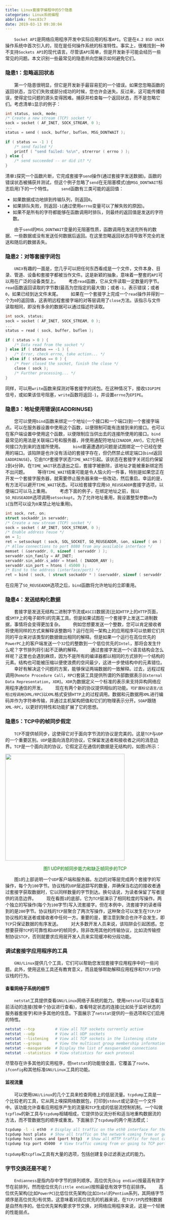 ```yaml
---
title: Linux套接字编程中的5个隐患
categories: Linux系统编程
abbrlink: feec83c7
date: 2019-03-13 09:30:04
---
```

&emsp;&emsp;`Socket API`是网络应用程序开发中实际应用的标准`API`。它是在`4.2 BSD UNIX`操作系统中首次引入的，现在是任何操作系统的标准特性。事实上，很难找到一种不支持`Sockets API`的现代语言。尽管该`API`简单，但是开发新手可能会经历一些常见的问题。本文识别一些最常见的隐患并向您展示如何避免它们。

### 隐患1：忽略返回状态

&emsp;&emsp;第一个隐患很明显，但它是开发新手最容易犯的一个错误。如果您忽略函数的返回状态，当它们失败或部分成功的时候，您也许会迷失。反过来，这可能传播错误，使得定位问题的源头变得困难。捕获并检查每一个返回状态，而不是忽略它们。考虑清单`1`显示的例子：

``` cpp
int status, sock, mode;
/* Create a new stream (TCP) socket */
sock = socket ( AF_INET, SOCK_STREAM, 0 );
...
status = send ( sock, buffer, buflen, MSG_DONTWAIT );
​
if ( status == -1 ) {
    /* send failed */
    printf ( "send failed: %s\n", strerror ( errno ) );
} else {
    /* send succeeded -- or did it? */
}
```

清单`1`探究一个函数片断，它完成套接字`send`操作(通过套接字发送数据)。函数的错误状态被捕获并测试，但这个例子忽略了`send`在无阻塞模式(由`MSG_DONTWAIT`标志启用)下的一个特性。
&emsp;&emsp;`send`函数有三类可能的返回值：

- 如果数据成功地排到传输队列，则返回`0`。
- 如果排队失败，则返回`-1`(通过使用`errno`变量可以了解失败的原因)。
- 如果不是所有的字符都能够在函数调用时排队，则最终的返回值是发送的字符数。

&emsp;&emsp;由于`send`的`MSG_DONTWAIT`变量的无阻塞性质，函数调用在发送完所有的数据、一些数据或没有发送任何数据后返回。在这里忽略返回状态将导致不完全的发送和随后的数据丢失。

### 隐患2：对等套接字闭包

&emsp;&emsp;`UNIX`有趣的一面是，您几乎可以把任何东西看成是一个文件，文件本身、目录、管道、设备和套接字都被当作文件。这是新颖的抽象，意味着一整套的`API`可以用在广泛的设备类型上。
&emsp;&emsp;考虑`read`函数，它从文件读取一定数量的字节。`read`函数返回读取的字节数(最高为您指定的最大值)；或者`-1`，表示错误；或者`0`，如果已经到达文件末尾。
&emsp;&emsp;如果在一个套接字上完成一个`read`操作并得到一个为`0`的返回值，这表明远程套接字端的对等层调用了`close`方法。该指示与文件读取相同，即没有多余的数据可以通过描述符读取。

``` cpp
int sock, status;
sock = socket ( AF_INET, SOCK_STREAM, 0 );
...
status = read ( sock, buffer, buflen );
​
if ( status > 0 ) {
    /* Data read from the socket */
} else if ( status == -1 ) {
    /* Error, check errno, take action... */
} else if ( status == 0 ) {
    /* Peer closed the socket, finish the close */
    close ( sock );
    /* Further processing... */
}
```

同样，可以用`write`函数来探测对等套接字的闭包。在这种情况下，接收`SIGPIPE`信号，或如果该信号阻塞，`write`函数将返回`-1`，并设置`errno`为`EPIPE`。

### 隐患3：地址使用错误(EADDRINUSE)

&emsp;&emsp;您可以使用`bind`函数来绑定一个地址(一个接口和一个端口)到一个套接字端点。可以在服务器设置中使用这个函数，以便限制可能有连接到来的接口。也可以在客户端设置中使用这个函数，以便限制应当供出去的连接所使用的接口。`bind`最常见的用法是关联端口号和服务器，并使用通配符地址(`INADDR_ANY`)，它允许任何接口为到来的连接所使用。
&emsp;&emsp;`bind`普遍遭遇的问题是试图绑定一个已经在使用的端口。该陷阱是也许没有活动的套接字存在，但仍然禁止绑定端口(`bind`返回`EADDRINUSE`)，它由`TCP`套接字状态`TIME_WAIT`引起。该状态在套接字关闭后约保留`2`到`4`分钟。在`TIME_WAIT`状态退出之后，套接字被删除，该地址才能被重新绑定而不出问题。
&emsp;&emsp;等待`TIME_WAIT`结束可能是令人恼火的一件事，特别是如果您正在开发一个套接字服务器，就需要停止服务器来做一些改动，然后重启。幸运的是，有方法可以避开`TIME_WAIT`状态。可以给套接字应用`SO_REUSEADDR`套接字选项，以便端口可以马上重用。
&emsp;&emsp;考虑下面的例子，在绑定地址之前，我以`SO_REUSEADDR`选项调用`setsockopt`。为了允许地址重用，我设置整型参数`on`为`1`(当然可以设为`0`来禁止地址重用)。

``` cpp
int sock, ret, on;
struct sockaddr_in servaddr;
/* Create a new stream (TCP) socket */
sock = socket ( AF_INET, SOCK_STREAM, 0 );
/* Enable address reuse */
on = 1;
ret = setsockopt ( sock, SOL_SOCKET, SO_REUSEADDR, &on, sizeof ( on ) );
/* Allow connections to port 8080 from any available interface */
memset ( &servaddr, 0, sizeof ( servaddr ) );
servaddr.sin_family = AF_INET;
servaddr.sin_addr.s_addr = htonl ( INADDR_ANY );
servaddr.sin_port = htons ( 45000 );
/* Bind to the address (interface/port) */
ret = bind ( sock, ( struct sockaddr * ) &servaddr, sizeof ( servaddr ) );
```

在应用了`SO_REUSEADDR`选项之后，`bind`函数将允许地址的立即重用。

### 隐患4：发送结构化数据

&emsp;&emsp;套接字是发送无结构二进制字节流或`ASCII`数据流(比如`HTTP`上的`HTTP`页面，或`SMTP`上的电子邮件)的完美工具。但是如果试图在一个套接字上发送二进制数据，事情将会变得更加复杂。
&emsp;&emsp;例如您想要发送一个整数，您可以肯定接收者将使用同样的方式来解释该整数吗？运行在同一架构上的应用程序可以依赖它们共同的平台来对该类型的数据做出相同的解释。但是如果一个运行在高位优先的`PowerPC`上的客户端发送一个`32`位的整数到一个低位优先的`Intel`，那将会发生什么呢？字节排列将引起不正确的解释。
&emsp;&emsp;通过套接字发送一个`C`语言结构会怎么样呢？这里也会遇到麻烦，因为不是所有的编译器都以相同的方式排列一个结构的元素。结构也可能被压缩以便使浪费的空间最少，这进一步使结构中的元素错位。
&emsp;&emsp;幸好有解决这个问题的方案，能够保证两端数据的一致解释。过去，远程过程调用(`Remote Procedure Call`，`RPC`)套装工具提供所谓的外部数据表示(`External Data Representation`，`XDR`)。`XDR`为数据定义一个标准的表示来支持异构网络应用程序通信的开发。
&emsp;&emsp;现在有两个新的协议提供相似的功能。`可扩展标记语言/远程过程调用`(`XML/RPC`)以`XML`格式安排`HTTP`上的过程调用。数据和元数据用`XML`进行编码并作为字符串传输，并通过主机架构把值和它们的物理表示分开。`SOAP`跟随`XML-RPC`，以更好的特性和功能扩展了它的思想。

### 隐患5：TCP中的帧同步假定

&emsp;&emsp;`TCP`不提供帧同步，这使得它对于面向字节流的协议是完美的。这是`TCP`与`UDP`的一个重要区别。`UDP`是面向消息的协议，它保留发送者和接收者之间的消息边界。`TCP`是一个面向流的协议，它假定正在通信的数据是无结构的，如图`1`所示：

<img src="./Linux套接字编程中的5个隐患/1.png" height="336" width="377">

<p align="center" style="color:green">图1 UDP的帧同步能力和缺乏帧同步的TCP</p>

&emsp;&emsp;图`1`的上部说明一个`UDP`客户端和服务器。左边的对等层完成两个套接字的写操作，每个为`100`字节。协议栈的`UDP`层追踪写的数量，并确保当右边的接收者通过套接字获取数据时，它以同样数量的字节到达。换句话说，为读者保留了写者提供的消息边界。
&emsp;&emsp;现在看图`1`的底部，它为`TCP`层演示了相同粒度的写操作。两个独立的写操作(每个为`100`字节)写入流套接字。但在本例中，流套接字的读者得到的是`200`字节。协议栈的`TCP`层聚合了两次写操作，这种聚合可以发生在`TCP/IP`协议栈的发送者或接收者中任何一方。重要的是，要注意到聚合也许不会发生，即`TCP`只保证数据的有序发送。
&emsp;&emsp;对大多数开发人员来说，该陷阱会引起困惑。您想要获得`TCP`的可靠性和`UDP`的帧同步。除非改用其他的传输协议，比如流传输控制协议`STCP`，否则就要求应用层开发人员来实现缓冲和分段功能。

### 调试套接字应用程序的工具

&emsp;&emsp;`GNU/Linux`提供几个工具，它们可以帮助您发现套接字应用程序中的一些问题。此外，使用这些工具还有教育意义，而且能够帮助解释应用程序和`TCP/IP`协议栈的行为。

#### 查看网络子系统的细节

&emsp;&emsp;`netstat`工具提供查看`GNU/Linux`网络子系统的能力。使用`netstat`可以查看当前活动的连接(按单个协议进行查看)，查看特定状态的连接(比如处于监听状态的服务器套接字)和许多其他的信息。下面展示了`netstat`提供的一些选项和它们启用的特性。

``` bash
netstat --tcp         # View all TCP sockets currently active
netstat --udp         # View all UDP sockets
netstat --listening   # View all TCP sockets in the listening state
netstat --groups      # View the multicast group membership information
netstat --masquerade  # Display the list of masqueraded connections
netstat --statistics  # View statistics for each protocol
```

尽管存在许多其他的实用程序，但`netstat`的功能很全面，它覆盖了`route`、`ifconfig`和其他标准`GNU/Linux`工具的功能。

#### 监视流量

&emsp;&emsp;可以使用`GNU/Linux`的几个工具来检查网络上的低层流量。`tcpdump`工具是一个比较老的工具，它从网上嗅探网络数据包，打印到`stdout`或记录在一个文件中。该功能允许查看应用程序产生的流量和`TCP`生成的低层流控制机制。一个叫做`tcpflow`的新工具与`tcpdump`相辅相成，它提供协议流分析和适当地重构数据流的方法，而不管数据包的顺序或重发。下面展示了`tcpdump`的两个用法模式：

``` bash
tcpdump -l -i eth0  # Display all traffic on the eth0 interface for the local host
tcpdump host plato  # Show all traffic on the network coming from or going to host plato
tcpdump host camus and (port http)  # Show all HTTP traffic for host camus
tcpdump tcp port 45000  # View traffic coming from or going to TCP port 45000 on the local host
```

`tcpdump`和`tcpflow`工具有大量的选项，包括创建复杂过滤表达式的能力。

### 字节交换还是不呢？

&emsp;&emsp;`Endianness`是指内存中字节的排列顺序。高位优先(`big endian`)按最高有效字节在前排列，然而低位优先(`little endian`)按照最低有效字节在前排序。
&emsp;&emsp;高位优先架构(比如`PowerPC`)比低位优先架构(比如`Intel`的`Pentium`系列，其网络字节顺序是高位优先)有优势。这意味着对高位优先的机器来说，在`TCP/IP`内控制数据是自然有序的。低位优先架构要求字节交换，对网络应用程序来说，这是一个轻微的性能弱点。